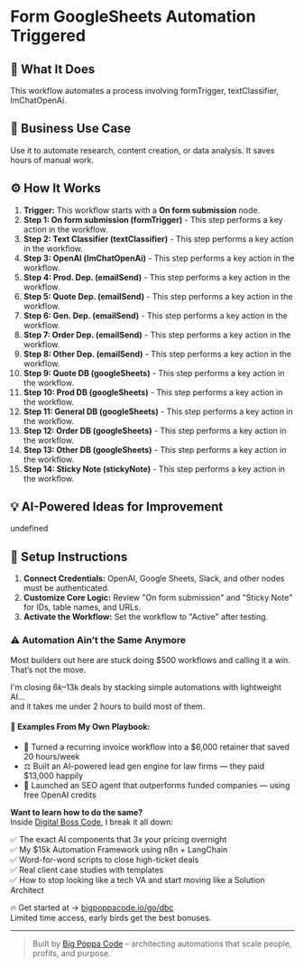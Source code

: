 # Form GoogleSheets Automation Triggered

## 🚀 What It Does
This workflow automates a process involving formTrigger, textClassifier, lmChatOpenAi.

## 💼 Business Use Case
Use it to automate research, content creation, or data analysis. It saves hours of manual work.

## ⚙️ How It Works
1.  **Trigger:** This workflow starts with a **On form submission** node.
2. **Step 1: On form submission (formTrigger)** - This step performs a key action in the workflow.
3. **Step 2: Text Classifier (textClassifier)** - This step performs a key action in the workflow.
4. **Step 3: OpenAI (lmChatOpenAi)** - This step performs a key action in the workflow.
5. **Step 4: Prod. Dep. (emailSend)** - This step performs a key action in the workflow.
6. **Step 5: Quote Dep. (emailSend)** - This step performs a key action in the workflow.
7. **Step 6: Gen. Dep. (emailSend)** - This step performs a key action in the workflow.
8. **Step 7: Order Dep. (emailSend)** - This step performs a key action in the workflow.
9. **Step 8: Other Dep. (emailSend)** - This step performs a key action in the workflow.
10. **Step 9: Quote DB (googleSheets)** - This step performs a key action in the workflow.
11. **Step 10: Prod DB (googleSheets)** - This step performs a key action in the workflow.
12. **Step 11: General DB (googleSheets)** - This step performs a key action in the workflow.
13. **Step 12: Order DB (googleSheets)** - This step performs a key action in the workflow.
14. **Step 13: Other DB (googleSheets)** - This step performs a key action in the workflow.
15. **Step 14: Sticky Note (stickyNote)** - This step performs a key action in the workflow.

## 💡 AI-Powered Ideas for Improvement
undefined

## 🔧 Setup Instructions
1. **Connect Credentials:** OpenAI, Google Sheets, Slack, and other nodes must be authenticated.
2. **Customize Core Logic:** Review "On form submission" and "Sticky Note" for IDs, table names, and URLs.
3. **Activate the Workflow:** Set the workflow to "Active" after testing.

### ⚠️ Automation Ain’t the Same Anymore

Most builders out here are stuck doing $500 workflows and calling it a win.  
That’s not the move.  

I'm closing $6k–$13k deals by stacking simple automations with lightweight AI...  
and it takes me under 2 hours to build most of them.

#### 🧠 Examples From My Own Playbook:
- 🔁 Turned a recurring invoice workflow into a $6,000 retainer that saved 20 hours/week  
- ⚖️ Built an AI-powered lead gen engine for law firms — they paid $13,000 happily  
- 🚀 Launched an SEO agent that outperforms funded companies — using free OpenAI credits  

**Want to learn how to do the same?**  
Inside [Digital Boss Code](https://bigpoppacode.io/go/dbc), I break it all down:

✅ The exact AI components that 3x your pricing overnight  
✅ My $15k Automation Framework using n8n + LangChain  
✅ Word-for-word scripts to close high-ticket deals  
✅ Real client case studies with templates  
✅ How to stop looking like a tech VA and start moving like a Solution Architect  

🔥 Get started at → [bigpoppacode.io/go/dbc](https://bigpoppacode.io/go/dbc)  
Limited time access, early birds get the best bonuses.

---
> Built by [Big Poppa Code](https://bigpoppacode.io) – architecting automations that scale people, profits, and purpose.
